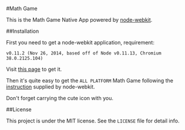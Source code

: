 #Math Game

This is the Math Game Native App powered by [node-webkit](https://github.com/rogerwang/node-webkit).

##Installation

First you need to get a node-webkit application, requirement:

```
v0.11.2 (Nov 26, 2014, based off of Node v0.11.13, Chromium 38.0.2125.104)
```

Visit [this page](https://github.com/rogerwang/node-webkit#downloads) to get it.

Then it's quite easy to get the `ALL PLATFORM` Math Game following the [instruction](https://github.com/rogerwang/node-webkit/wiki/How-to-run-apps) supplied by node-webkit.

Don't forget carrying the cute icon with you.

##License

This project is under the MIT license. See the `LICENSE` file for detail info.